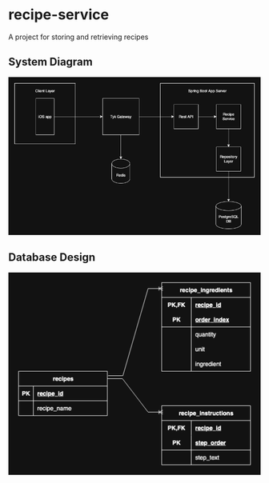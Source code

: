 # recipe-service
A project for storing and retrieving recipes

## System Diagram

![A system diagram illustrating the flow of the recipe service](assets/SystemDiagram.png "System Diagram")

## Database Design

![A diagram illustrating the layout of the database backing this recipe service](assets/DatabaseDesign.png "Database Diagram")
